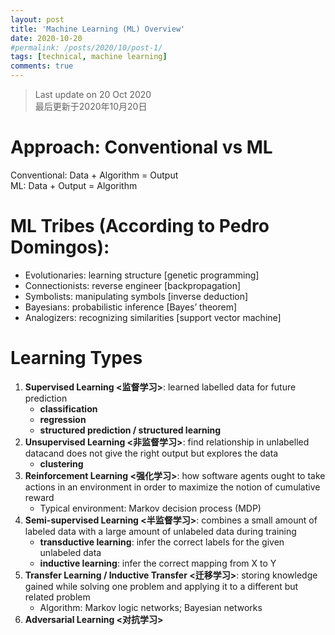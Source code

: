 ```yaml
---
layout: post
title: 'Machine Learning (ML) Overview'
date: 2020-10-20
#permalink: /posts/2020/10/post-1/
tags: [technical, machine learning]
comments: true
---
```

> Last update on 20 Oct 2020 <br> 最后更新于2020年10月20日

# Approach: Conventional vs ML

Conventional: Data + Algorithm = Output <br>
ML: Data + Output = Algorithm

# ML Tribes (According to Pedro Domingos):

- Evolutionaries: learning structure [genetic programming]
- Connectionists: reverse engineer [backpropagation]
- Symbolists: manipulating symbols [inverse deduction]
- Bayesians: probabilistic inference [Bayes’ theorem]
- Analogizers: recognizing similarities [support vector machine]

# Learning Types

1. **Supervised Learning <监督学习>**: learned labelled data for future prediction
   * **classification**
   * **regression**
   * **structured prediction / structured learning**
1. **Unsupervised Learning <非监督学习>**: find relationship in unlabelled datacand does not give the right output but explores the data
   * **clustering**
1. **Reinforcement Learning <强化学习>**: how software agents ought to take actions in an environment in order to maximize the notion of cumulative reward
   * Typical environment: Markov decision process (MDP)
1. **Semi-supervised Learning <半监督学习>**: combines a small amount of labeled data with a large amount of unlabeled data during training
   * **transductive learning**: infer the correct labels for the given unlabeled data
   * **inductive learning**: infer the correct mapping from X to Y
1. **Transfer Learning / Inductive Transfer <迁移学习>**: storing knowledge gained while solving one problem and applying it to a different but related problem
   *  Algorithm: Markov logic networks; Bayesian networks
1. **Adversarial Learning <对抗学习>**
   

